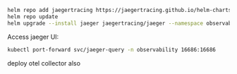 
```bash
helm repo add jaegertracing https://jaegertracing.github.io/helm-charts
helm repo update
helm upgrade --install jaeger jaegertracing/jaeger --namespace observability --history-max 3 --values observability/jaeger/values.yaml
```

Access jaeger UI:
```bash
kubectl port-forward svc/jaeger-query -n observability 16686:16686
```

deploy otel collector also